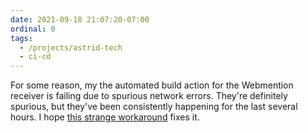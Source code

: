 ```yaml
---
date: 2021-09-18 21:07:20-07:00
ordinal: 0
tags:
  - /projects/astrid-tech
  - ci-cd
---
```


For some reason, my the automated build action for the Webmention receiver is
failing due to spurious network errors. They're definitely spurious, but they've
been consistently happening for the last several hours. I hope
[this strange workaround](https://github.com/rust-lang/cargo/issues/6513#issuecomment-920920238)
fixes it.
